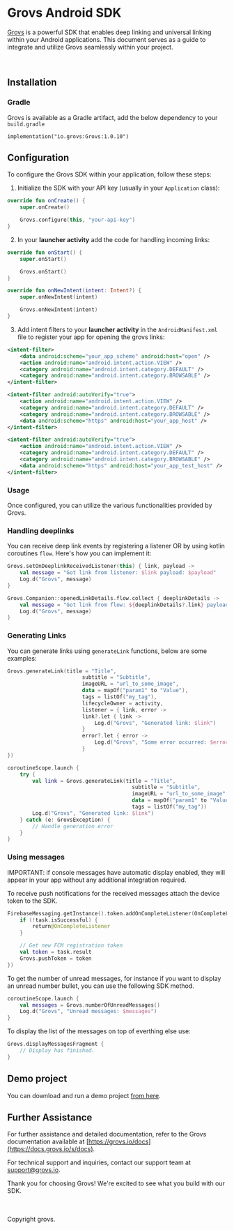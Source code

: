 # Grovs Android SDK

[Grovs](https://grovs.io) is a powerful SDK that enables deep linking and universal linking within your Android applications. This document serves as a guide to integrate and utilize Grovs seamlessly within your project.

<br />

## Installation

### Gradle

Grovs is available as a Gradle artifact, add the below dependency to your `build.gradle`

```
implementation("io.grovs:Grovs:1.0.10")
```

## Configuration

To configure the Grovs SDK within your application, follow these steps:

1. Initialize the SDK with your API key (usually in your `Application` class):

```kotlin
override fun onCreate() {
    super.onCreate()

    Grovs.configure(this, "your-api-key")
}
```

2. In your **launcher activity** add the code for handling incoming links:

```kotlin
override fun onStart() {
    super.onStart()

    Grovs.onStart()
}

override fun onNewIntent(intent: Intent?) {
    super.onNewIntent(intent)

    Grovs.onNewIntent(intent)
}
```

3. Add intent filters to your **launcher activity** in the `AndroidManifest.xml` file to register your app for opening the grovs links:

```xml
<intent-filter>
    <data android:scheme="your_app_scheme" android:host="open" />
    <action android:name="android.intent.action.VIEW" />
    <category android:name="android.intent.category.DEFAULT" />
    <category android:name="android.intent.category.BROWSABLE" />
</intent-filter>

<intent-filter android:autoVerify="true">
    <action android:name="android.intent.action.VIEW" />
    <category android:name="android.intent.category.DEFAULT" />
    <category android:name="android.intent.category.BROWSABLE" />
    <data android:scheme="https" android:host="your_app_host" />
</intent-filter>

<intent-filter android:autoVerify="true">
    <action android:name="android.intent.action.VIEW" />
    <category android:name="android.intent.category.DEFAULT" />
    <category android:name="android.intent.category.BROWSABLE" />
    <data android:scheme="https" android:host="your_app_test_host" />
</intent-filter>
```

### Usage

Once configured, you can utilize the various functionalities provided by Grovs.

### Handling deeplinks

You can receive deep link events by registering a listener OR by using kotlin coroutines `flow`. Here's how you can implement it:

```kotlin
Grovs.setOnDeeplinkReceivedListener(this) { link, payload ->
    val message = "Got link from listener: $link payload: $payload"
    Log.d("Grovs", message)
}
```

```kotlin
Grovs.Companion::openedLinkDetails.flow.collect { deeplinkDetails ->
    val message = "Got link from flow: ${deeplinkDetails?.link} payload: ${deeplinkDetails?.data}"
    Log.d("Grovs", message)
}
```

### Generating Links

You can generate links using `generateLink` functions, below are some examples:

```kotlin
Grovs.generateLink(title = "Title",
                        subtitle = "Subtitle",
                        imageURL = "url_to_some_image",
                        data = mapOf("param1" to "Value"),
                        tags = listOf("my_tag"),
                        lifecycleOwner = activity,
                        listener = { link, error ->
                        link?.let { link ->
                            Log.d("Grovs", "Generated link: $link")
                        }
                        error?.let { error ->
                            Log.d("Grovs", "Some error occurred: $error")
                        }
})
```

```kotlin
coroutineScope.launch {
    try {
        val link = Grovs.generateLink(title = "Title",
                                        subtitle = "Subtitle",
                                        imageURL = "url_to_some_image",
                                        data = mapOf("param1" to "Value"),
                                        tags = listOf("my_tag"))
        Log.d("Grovs", "Generated link: $link")
    } catch (e: GrovsException) {
        // Handle generation error
    }
}
```

### Using messages

IMPORTANT: if console messages have automatic display enabled, they will appear in your app without any additional integration required.

To receive push notifications for the received messages attach the device token to the SDK.

```kotlin
FirebaseMessaging.getInstance().token.addOnCompleteListener(OnCompleteListener { task ->
    if (!task.isSuccessful) {
        return@OnCompleteListener
    }

    // Get new FCM registration token
    val token = task.result
    Grovs.pushToken = token
})
```

To get the number of unread messages, for instance if you want to display an unread number bullet, you can use the following SDK method.

```kotlin
coroutineScope.launch {
    val messages = Grovs.numberOfUnreadMessages()
    Log.d("Grovs", "Unread messages: $messages")
}
```

To display the list of the messages on top of everthing else use:

```kotlin
Grovs.displayMessagesFragment {
    // Display has finished.
}
```

## Demo project

You can download and run a demo project [from here](https://github.com/grovs-io/grovs-android-example-app).

## Further Assistance

For further assistance and detailed documentation, refer to the Grovs documentation available at [https://grovs.io/docs](https://docs.grovs.io/s/docs).

For technical support and inquiries, contact our support team at [support@grovs.io](mailto:support@grovs.io).

Thank you for choosing Grovs! We're excited to see what you build with our SDK.

<br />
<br />
Copyright grovs.
